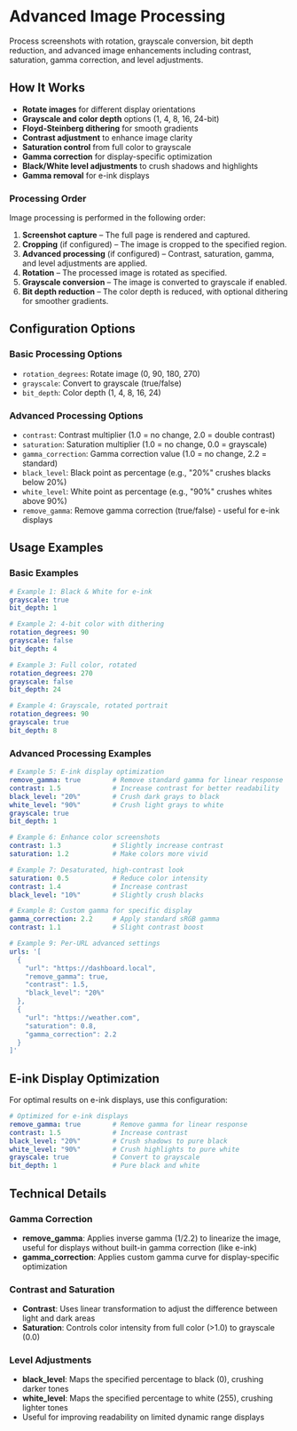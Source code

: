 # Advanced Image Processing

Process screenshots with rotation, grayscale conversion, bit depth reduction, and advanced image enhancements including contrast, saturation, gamma correction, and level adjustments.

## How It Works
- **Rotate images** for different display orientations
- **Grayscale and color depth** options (1, 4, 8, 16, 24-bit)
- **Floyd-Steinberg dithering** for smooth gradients
- **Contrast adjustment** to enhance image clarity
- **Saturation control** from full color to grayscale
- **Gamma correction** for display-specific optimization
- **Black/White level adjustments** to crush shadows and highlights
- **Gamma removal** for e-ink displays

### Processing Order
Image processing is performed in the following order:
1. **Screenshot capture** – The full page is rendered and captured.
2. **Cropping** (if configured) – The image is cropped to the specified region.
3. **Advanced processing** (if configured) – Contrast, saturation, gamma, and level adjustments are applied.
4. **Rotation** – The processed image is rotated as specified.
5. **Grayscale conversion** – The image is converted to grayscale if enabled.
6. **Bit depth reduction** – The color depth is reduced, with optional dithering for smoother gradients.

## Configuration Options

### Basic Processing Options
- `rotation_degrees`: Rotate image (0, 90, 180, 270)
- `grayscale`: Convert to grayscale (true/false)
- `bit_depth`: Color depth (1, 4, 8, 16, 24)

### Advanced Processing Options
- `contrast`: Contrast multiplier (1.0 = no change, 2.0 = double contrast)
- `saturation`: Saturation multiplier (1.0 = no change, 0.0 = grayscale)
- `gamma_correction`: Gamma correction value (1.0 = no change, 2.2 = standard)
- `black_level`: Black point as percentage (e.g., "20%" crushes blacks below 20%)
- `white_level`: White point as percentage (e.g., "90%" crushes whites above 90%)
- `remove_gamma`: Remove gamma correction (true/false) - useful for e-ink displays

## Usage Examples

### Basic Examples
```yaml
# Example 1: Black & White for e-ink
grayscale: true
bit_depth: 1

# Example 2: 4-bit color with dithering
rotation_degrees: 90
grayscale: false
bit_depth: 4

# Example 3: Full color, rotated
rotation_degrees: 270
grayscale: false
bit_depth: 24

# Example 4: Grayscale, rotated portrait
rotation_degrees: 90
grayscale: true
bit_depth: 8
```

### Advanced Processing Examples
```yaml
# Example 5: E-ink display optimization
remove_gamma: true        # Remove standard gamma for linear response
contrast: 1.5             # Increase contrast for better readability
black_level: "20%"        # Crush dark grays to black
white_level: "90%"        # Crush light grays to white
grayscale: true
bit_depth: 1

# Example 6: Enhance color screenshots
contrast: 1.3             # Slightly increase contrast
saturation: 1.2           # Make colors more vivid

# Example 7: Desaturated, high-contrast look
saturation: 0.5           # Reduce color intensity
contrast: 1.4             # Increase contrast
black_level: "10%"        # Slightly crush blacks

# Example 8: Custom gamma for specific display
gamma_correction: 2.2     # Apply standard sRGB gamma
contrast: 1.1             # Slight contrast boost

# Example 9: Per-URL advanced settings
urls: '[
  {
    "url": "https://dashboard.local",
    "remove_gamma": true,
    "contrast": 1.5,
    "black_level": "20%"
  },
  {
    "url": "https://weather.com",
    "saturation": 0.8,
    "gamma_correction": 2.2
  }
]'
```

## E-ink Display Optimization

For optimal results on e-ink displays, use this configuration:

```yaml
# Optimized for e-ink displays
remove_gamma: true        # Remove gamma for linear response
contrast: 1.5             # Increase contrast
black_level: "20%"        # Crush shadows to pure black
white_level: "90%"        # Crush highlights to pure white
grayscale: true           # Convert to grayscale
bit_depth: 1              # Pure black and white
```

## Technical Details

### Gamma Correction
- **remove_gamma**: Applies inverse gamma (1/2.2) to linearize the image, useful for displays without built-in gamma correction (like e-ink)
- **gamma_correction**: Applies custom gamma curve for display-specific optimization

### Contrast and Saturation
- **Contrast**: Uses linear transformation to adjust the difference between light and dark areas
- **Saturation**: Controls color intensity from full color (>1.0) to grayscale (0.0)

### Level Adjustments
- **black_level**: Maps the specified percentage to black (0), crushing darker tones
- **white_level**: Maps the specified percentage to white (255), crushing lighter tones
- Useful for improving readability on limited dynamic range displays